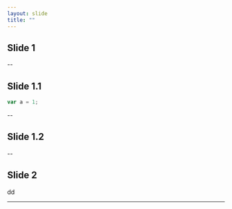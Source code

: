 ```yaml
---
layout: slide
title: ""
---
```



## Slide 1

--

## Slide 1.1

```JavaScript
var a = 1;
```

--

## Slide 1.2


--




## Slide 2

dd


---

